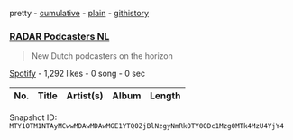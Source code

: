 pretty - [cumulative](/playlists/cumulative/37i9dQZF1DXdLq8FgDUnAg.md) - [plain](/playlists/plain/37i9dQZF1DXdLq8FgDUnAg) - [githistory](https://github.githistory.xyz/mackorone/spotify-playlist-archive/blob/main/playlists/plain/37i9dQZF1DXdLq8FgDUnAg)

### [RADAR Podcasters NL](https://open.spotify.com/playlist/37i9dQZF1DXdLq8FgDUnAg)

> New Dutch podcasters on the horizon

[Spotify](https://open.spotify.com/user/spotify) - 1,292 likes - 0 song - 0 sec

| No. | Title | Artist(s) | Album | Length |
|---|---|---|---|---|

Snapshot ID: `MTY1OTM1NTAyMCwwMDAwMDAwMGE1YTQ0ZjBlNzgyNmRkOTY0ODc1Mzg0MTk4MzU4YjY4`
